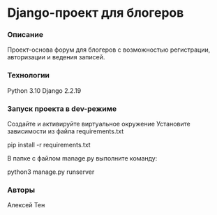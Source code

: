 # Django-проект для блогеров

### Описание
Проект-основа форум для блогеров с возможностью регистрации, авторизации и ведения записей.
### Технологии
Python 3.10 Django 2.2.19
### Запуск проекта в dev-режиме
Создайте и активируйте виртуальное окружение
Установите зависимости из файла requirements.txt

pip install -r requirements.txt

В папке с файлом manage.py выполните команду:

python3 manage.py runserver
### Авторы
Алексей Тен
